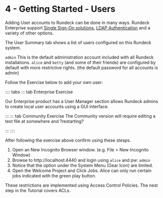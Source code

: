 # 4 - Getting Started - Users

Adding User accounts to Rundeck can be done in many ways. Rundeck Enterprise support [Single Sign-On solutions](/administration/security/sso.md), [LDAP Authentication](/administration/security/authentication.html#ldap) and a variety of other options.

The User Summary tab shows a list of users configured on this Rundeck system.

`admin` This is the default administration account included with all Rundeck installations.
`alice` and `betty` (and some of their friends) are configured by default with more restrictive rights. (the default password for all accounts is admin)

Follow the Exercise below to add your own user:

:::: tabs
::: tab Enterprise Exercise

Our Enterprise product has a User Manager section allows Rundeck admins to create local user accounts using a GUI interface.

:::
::: tab Community Exercise
The Community version will require editing a text file at somewhere and ?restarting?

:::
::::

After following the exercise above confirm using these stesps.
1. Open an New Incognito Browser window. (e.g. File > New Incognito Window)
1. Browse to http://localhost:4440 and login using `alice` and pw: `admin`
1. Notice that the option under the System Menu (Gear Icon) are limited.
1. Open the Welcome Project and Click Jobs. Alice can only run certain jobs indicated with the green play button.

These restrictions are implemented using Access Control Policies.  The nest step in the Tutorial covers ACLs.

